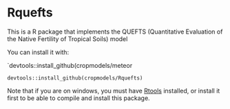 # Rquefts
This is a R package that implements the QUEFTS (Quantitative Evaluation of the Native Fertility of Tropical Soils) model

You can install it with:

`devtools::install_github(cropmodels/meteor

`devtools::install_github(cropmodels/Rquefts)`

Note that if you are on windows, you must have [Rtools](https://cran.r-project.org/bin/windows/Rtools/) installed, or install it first to be able to compile and install this package. 
